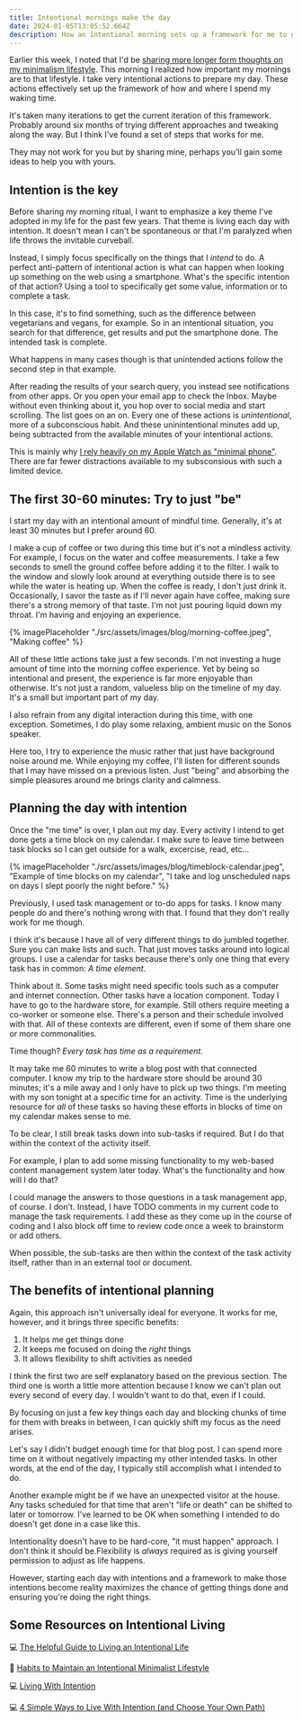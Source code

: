 ```yaml
---
title: Intentional mornings make the day
date: 2024-01-05T13:05:52.664Z
description: How an intentional morning sets up a framework for me to get things done while also ensuring I'm doing the right things.
---
```


Earlier this week, I noted that I'd be [sharing more longer form thoughts on my minimalism lifestyle](https://myconscious.stream/blog/Maximum-Minimalism-for-2024/). This morning I realized how important my mornings are to that lifestyle. I take very intentional actions to prepare my day. These actions effectively set up the framework of how and where I spend my waking time. 

It's taken many iterations to get the current iteration of this framework. Probably around six months of trying different approaches and tweaking along the way. But I think I've found a set of steps that works for me. 

They may not work for you but by sharing mine, perhaps you'll gain some ideas to help you with yours.

## Intention is the key ##

Before sharing my morning ritual, I want to emphasize a key theme I've adopted in my life for the past few years. That theme is living each day with intention. It doesn't mean I can't be spontaneous or that I'm paralyzed when life throws the invitable curveball. 

Instead, I simply focus specifically on the things that I _intend_ to do. A perfect anti-pattern of intentional action is what can happen when looking up something on the web using a smartphone.  What's the specific intention of that action? Using a tool to specifically get some value, information or to complete a task. 

In this case, it's to find something, such as the difference between vegetarians and vegans, for example. So in an intentional situation, you search for that difference, get results and put the smartphone done. The intended task is complete.

What happens in many cases though is that unintended actions follow the second step in that example. 

After reading the results of your search query, you instead see notifications from other apps. Or you open your email app to check the Inbox. Maybe without even thinking about it, you hop over to social media and start scrolling. The list goes on an on. Every one of these actions is _unintentional_, more of a subconscious habit. And these uninintentional minutes add up, being subtracted from the available minutes of your intentional actions.

This is mainly why [I rely heavily on my Apple Watch as "minimal phone"](https://myconscious.stream/blog/My-minimal-phone-isnt-exactly-a-phone/). There are far fewer distractions available to my subsconsious with such a limited device.

## The first 30-60 minutes: Try to just "be" ##

I start my day with an intentional amount of mindful time. Generally, it's at least 30 minutes but I prefer around 60. 

I make a cup of coffee or two during this time but it's not a mindless activity. For example, I focus on the water and coffee measurements. I take a few seconds to smell the ground coffee before adding it to the filter. I walk to the window and slowly look around at everything outside there is to see while the water is heating up. When the coffee is ready, I don't just drink it. Occasionally, I savor the taste as if I'll never again have coffee, making sure there's a strong memory of that taste. I'm not just pouring liquid down my throat. I'm having and enjoying an experience.

{% imagePlaceholder "./src/assets/images/blog/morning-coffee.jpeg", "Making coffee" %}

All of these little actions take just a few seconds. I'm not investing a huge amount of time into the morning coffee experience. Yet by being so intentional and present, the experience is far more enjoyable than otherwise. It's not just a random, valueless blip on the timeline of my day. It's a small but important part of my day.

I also refrain from any digital interaction during this time, with one exception. Sometimes, I do play some relaxing, ambient music on the Sonos speaker. 

Here too, I try to experience the music rather that just have background noise around me. While enjoying my coffee, I'll listen for different sounds that I may have missed on a previous listen. Just "being" and absorbing the simple pleasures around me brings clarity and calmness.

## Planning the day with intention ##

Once the "me time" is over, I plan out my day. Every activity I intend to get done gets a time block on my calendar. I make sure to leave time between task blocks so I can get outside for a walk, excercise, read, etc... 

{% imagePlaceholder "./src/assets/images/blog/timeblock-calendar.jpeg", "Example of time blocks on my calendar", "I take and log unscheduled naps on days I slept poorly the night before." %}

Previously, I used task management or to-do apps for tasks. I know many people do and there's nothing wrong with that. I found that they don't really work for me though. 

I think it's because I have all of very different things to do jumbled together. Sure you can make lists and such. That just moves tasks around into logical groups. I use a calendar for tasks because there's only one thing that every task has in common: *A time element*.

Think about it. Some tasks might need specific tools such as a computer and internet connection. Other tasks have a location component. Today I have to go to the hardware store, for example. Still others require meeting a co-worker or someone else. There's a person and their schedule involved with that. All of these contexts are different, even if some of them share one or more commonalities.

Time though? *Every task has time as a requirement.*

It may take me 60 minutes to write a blog post with that connected computer. I know my trip to the hardware store should be around 30 minutes; it's a mile away and I only have to pick up two things. I'm meeting with my son tonight at a specific time for an activity. Time is the underlying resource for _all_ of these tasks so having these efforts in blocks of time on my calendar makes sense to me.

To be clear, I still break tasks down into sub-tasks if required. But I do that within the context of the activity itself. 

For example, I plan to add some missing functionality to my web-based content management system later today. What's the functionality and how will I do that? 

I could manage the answers to those questions in a task management app, of course. I don't. Instead, I have TODO comments in my current code to manage the task requirements. I add these as they come up in the course of coding and I also block off time to review code once a week to brainstorm or add others. 

When possible, the sub-tasks are then within the context of the task activity itself, rather than in an external tool or document.

## The benefits of intentional planning ##

Again, this approach isn't universally ideal for everyone. It works for me, however, and it brings three specific benefits:

1. It helps me get things done
2. It keeps me focused on doing the _right_ things
3. It allows flexibility to shift activities as needed

I think the first two are self explanatory based on the previous section. The third one is worth a little more attention because I know we can't plan out every second of every day. I wouldn't want to do that, even if I could. 

By focusing on just a few key things each day and blocking chunks of time for them with breaks in between, I can quickly shift my focus as the need arises. 

Let's say I didn't budget enough time for that blog post. I can spend more time on it without negatively impacting my other intended tasks. In other words, at the end of the day, I typically still accomplish what I intended to do.

Another example might be if we have an unexpected visitor at the house. Any tasks scheduled for that time that aren't "life or death" can be shifted to later or tomorrow. I've learned to be OK when something I intended to do doesn't get done in a case like this. 

Intentionality doesn't have to be hard-core, "it must happen" approach. I don't think it should be.Flexibility is _always_ required as is giving yourself permission to adjust as life happens. 

However, starting each day with intentions and a framework to make those intentions become reality maximizes the chance of getting things done and ensuring you're doing the right things.

## Some Resources on Intentional Living ##

💻 [The Helpful Guide to Living an Intentional Life](https://www.becomingminimalist.com/the-helpful-guide-to-living-an-intentional-life/)

📼 [Habits to Maintain an Intentional Minimalist Lifestyle](https://youtu.be/zcTrBILb-TU?si=2fFN3XHisl92NKtw)

💻 [Living With Intention](https://unfuckyourbrain.com/living-with-intention-2/)

💻 [4 Simple Ways to Live With Intention (and Choose Your Own Path)](https://www.trackinghappiness.com/how-to-live-life-with-intention/)

